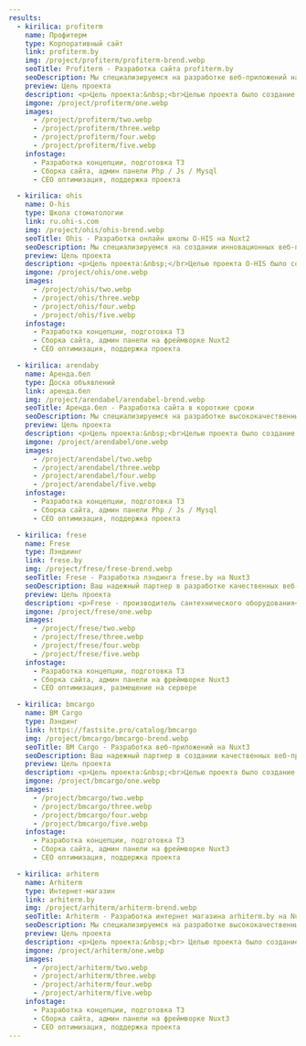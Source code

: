 ```yaml
---
results:
  - kirilica: profiterm
    name: Профитерм
    type: Корпоративный сайт
    link: profiterm.by
    img: /project/profiterm/profiterm-brend.webp
    seoTitle: Profiterm - Разработка сайта profiterm.by
    seoDescription: Мы специализируемся на разработке веб-приложений на Nuxt3, предлагая уникальные решения с акцентом на инновации и творчество. Данный проект был выполнен на технологиях Php / Js / Mysql.
    preview: Цель проекта
    description: <p>Цель проекта:&nbsp;<br>Целью проекта было создание веб-сайта с использованием технологий Php, Js, Mysql и jQuery для обеспечения высокой производительности, SEO-оптимизации и удобного управления контентом.</p><p>Характеристики проекта:&nbsp;<br>Использование Php / Js / Mysql / jQuery:&nbsp;<br>Мы выбрали этот набор технологий в качестве основного инструмента разработки, так как он предоставляет гибкость и масштабируемость для проекта.</p><p>Управление состоянием:&nbsp;<br>Мы разработали собственное решение для управления состоянием приложения, обеспечивая стабильность и предсказуемость взаимодействия компонентов.</p><p>SEO-оптимизация:&nbsp;<br>Мы провели комплексную оптимизацию для повышения видимости сайта в поисковых системах, включая генерацию мета-тегов и оптимизацию контента.</p><p>Модульность и расширяемость:&nbsp;<br>Мы структурировали проект с использованием модульного подхода, разделяя функциональность на отдельные модули для легкой поддержки и расширения в будущем.</p><p>Результаты:&nbsp;<br>Результатом нашей работы стал современный, отзывчивый веб-сайт, который соответствует ожиданиям клиента и предоставляет пользователю плавный и удобный интерфейс. Благодаря использованию технологий Php, Js, Mysql и jQuery, мы смогли обеспечить высокую производительность и оптимизацию для поисковых систем, что способствует увеличению трафика и конверсии.</p><p>Заключение:&nbsp;<br>Разработка веб-сайта на основе технологий Php, Js, Mysql и jQuery представляла собой увлекательный и продуктивный процесс, который позволил нам создать инновационное веб-приложение, удовлетворяющее потребности заказчика. Мы гордимся результатами нашей работы и уверены, что сайт будет успешно справляться с поставленными перед ним задачами в долгосрочной перспективе.</p>
    imgone: /project/profiterm/one.webp
    images:
      - /project/profiterm/two.webp
      - /project/profiterm/three.webp
      - /project/profiterm/four.webp
      - /project/profiterm/five.webp
    infostage:
      - Разработка концепции, подготовка ТЗ
      - Сборка сайта, админ панели Php / Js / Mysql
      - СЕО оптимизация, поддержка проекта

  - kirilica: ohis
    name: O-his
    type: Школа стоматологии
    link: ru.ohi-s.com
    img: /project/ohis/ohis-brend.webp
    seoTitle: Ohis - Разработка онлайн школы O-HIS на Nuxt2
    seoDescription: Мы специализируемся на создании инновационных веб-приложений с использованием Nuxt3. Наши проекты отличаются профессионализмом, креативностью и передовыми технологиями. Свяжитесь с нами, чтобы воплотить ваш следующий веб-проект в жизнь.
    preview: Цель проекта
    description: <p>Цель проекта:&nbsp;</br>Целью проекта O-HIS было создание веб-сайта для онлайн школы по обучению стоматологии с использованием фреймворка Nuxt.js. Наша цель - предоставить стоматологам и студентам возможность получения качественного образования и профессионального развития в удобной и доступной форме.</p><p>Характеристики проекта:&nbsp;</br>Использование Nuxt.js:&nbsp;Мы выбрали Nuxt.js в качестве основного инструмента разработки, так как этот фреймворк обеспечивает высокую производительность, гибкую настройку маршрутизации и состояния приложения, а также интеграцию с SEO-оптимизацией.</p><p>Vue.js:&nbsp;</br>Nuxt.js основан на Vue.js, что обеспечивает легкость разработки и масштабируемость проекта благодаря его компонентной структуре и реактивности. Это позволяет нам создавать интерактивные и динамические обучающие материалы.</p><p>Управление состоянием с помощью Vuex:&nbsp;</br>Мы использовали Vuex для эффективного управления состоянием приложения, что обеспечило стабильность и предсказуемость взаимодействия компонентов. Это позволяет нам организовывать учебный процесс и отслеживать прогресс студентов.</p><p>SEO-оптимизация:&nbsp;</br>Nuxt.js предоставляет встроенные инструменты для SEO-оптимизации, что позволяет нам максимально раскрыть потенциал онлайн-школы в поисковых системах. Это важно для привлечения новых студентов и увеличения популярности образовательного проекта.</p><p>Модульность и расширяемость:&nbsp;</br>Мы структурировали проект с использованием модульного подхода, разделяя функциональность на отдельные модули для легкой поддержки и расширения в будущем. Это позволяет нам гибко адаптировать учебные материалы под различные потребности студентов и изменения в образовательной программе.</p><p>Результаты:&nbsp;</br>Результатом нашей работы стал современный, отзывчивый веб-сайт онлайн школы по обучению стоматологии O-HIS, который предоставляет стоматологам и студентам доступ к высококачественным обучающим материалам и инструментам. Благодаря использованию Nuxt.js мы смогли обеспечить высокую производительность, удобство использования и оптимизацию для поисковых систем, что способствует успешному обучению и развитию наших студентов.</p><p>Заключение:&nbsp;</br>Разработка веб-сайта онлайн школы по обучению стоматологии на Nuxt.js представляла собой увлекательный и продуктивный процесс, который позволил нам создать инновационное образовательное пространство для стоматологов. Мы гордимся результатами нашей работы и уверены, что наш веб-сайт будет успешно справляться с поставленными перед ним задачами в долгосрочной перспективе, обеспечивая качественное обучение и профессиональное развитие наших студентов.</p>
    imgone: /project/ohis/one.webp
    images:
      - /project/ohis/two.webp
      - /project/ohis/three.webp
      - /project/ohis/four.webp
      - /project/ohis/five.webp
    infostage:
      - Разработка концепции, подготовка ТЗ
      - Сборка сайта, админ панели на фреймворке Nuxt2
      - СЕО оптимизация, поддержка проекта

  - kirilica: arendaby
    name: Аренда.бел
    type: Доска объявлений
    link: аренда.бел
    img: /project/arendabel/arendabel-brend.webp
    seoTitle: Аренда.бел - Разработка сайта в короткие сроки
    seoDescription: Мы специализируемся на разработке высококачественных веб-приложений на Nuxt3, предлагая вам инновационные и творческие решения. Обращайтесь к нам, чтобы реализовать ваш следующий веб-проект на новом уровне.
    preview: Цель проекта
    description: <p>Цель проекта:&nbsp;<br>Целью проекта было создание веб-сайта для доски бесплатных объявлений аренда.бел с использованием технологий Php / Js / Mysql / jQery. Фреймворк Nuxt.js в данном проекте не использовался.</p><p>Характеристики проекта:<br>Использование технологий Php / Js / Mysql / jQery:&nbsp;<br> Мы выбрали эти технологии в качестве основных инструментов разработки, так как они обеспечивают высокую производительность и позволяют создать функциональный веб-сайт для доски объявлений.</p><p>SEO-оптимизация:&nbsp;<br>Для улучшения видимости сайта в поисковых системах мы провели SEO-оптимизацию, включая генерацию мета-тегов на сервере и динамическую подгрузку контента.</p><p>Модульность и расширяемость:&nbsp;<br>Мы структурировали проект с использованием модульного подхода, разделяя функциональность на отдельные модули для легкой поддержки и расширения в будущем.</p><p>Сроки выполнения проекта:&nbsp;4 месяца</p><p>Результаты:&nbsp;<br>Результатом нашей работы стал современный, отзывчивый веб-сайт для доски бесплатных объявлений аренда.бел, который соответствует ожиданиям клиентов и обеспечивает пользователям плавный и удобный интерфейс. Мы смогли обеспечить высокую производительность и оптимизацию для поисковых систем, что способствует увеличению трафика и конверсии.</p><p>Заключение:&nbsp;<br>Разработка веб-сайта на технологиях Php / Js / Mysql / jQery для доски бесплатных объявлений аренда.бел была увлекательным и продуктивным процессом. Мы гордимся результатами нашей работы и уверены, что сайт будет успешно справляться с поставленными перед ним задачами в долгосрочной перспективе.</p>
    imgone: /project/arendabel/one.webp
    images:
      - /project/arendabel/two.webp
      - /project/arendabel/three.webp
      - /project/arendabel/four.webp
      - /project/arendabel/five.webp
    infostage:
      - Разработка концепции, подготовка ТЗ
      - Сборка сайта, админ панели Php / Js / Mysql
      - СЕО оптимизация, поддержка проекта

  - kirilica: frese
    name: Frese
    type: Лэндиинг
    link: frese.by
    img: /project/frese/frese-brend.webp
    seoTitle: Frese - Разработка лэндинга frese.by на Nuxt3
    seoDescription: Ваш надежный партнер в разработке качественных веб-приложений на Nuxt3. Наша команда предлагает профессиональные решения, сочетающие в себе креативность и передовые технологии. Обращайтесь к нам для вашего следующего проекта.
    preview: Цель проекта
    description: <p>Frese - производитель сантехнического оборудования</p><p>Цель проекта:&nbsp;</br>Целью проекта Frese было создание веб-сайта с использованием фреймворка Nuxt.js, который обеспечивает высокую производительность, SEO-оптимизацию и удобное управление контентом. Проект должен быть завершен в течение 2 недель.</p><p>Характеристики проекта:&nbsp;</br>Мы выбрали Nuxt.js в качестве основного инструмента разработки, так как он предоставляет превосходную серверную рендеризацию, автоматическую генерацию статических файлов, а также простую настройку маршрутизации и состояния приложения.</p><p>Vue.js:&nbsp;</br>Nuxt.js основан на Vue.js, что обеспечивает легкость разработки и масштабируемость проекта благодаря его компонентной структуре и реактивности.</p><p>Управление состоянием с помощью Vuex:&nbsp;</br>Мы использовали Vuex для эффективного управления состоянием приложения, что обеспечило стабильность и предсказуемость взаимодействия компонентов.</p><p>SEO-оптимизация:&nbsp;</br>Nuxt.js предоставляет встроенные инструменты для SEO-оптимизации, такие как генерация мета-тегов на сервере и динамическая подгрузка контента, что помогает улучшить видимость сайта в поисковых системах.</p><p>Модульность и расширяемость:&nbsp;</br>Мы структурировали проект с использованием модульного подхода, разделяя функциональность на отдельные модули для легкой поддержки и расширения в будущем.</p><p>Результаты:&nbsp;</br>Результатом нашей работы стал современный, отзывчивый веб-сайт "Frese", который соответствует ожиданиям клиентов и предоставляет пользователю плавный и удобный интерфейс. Благодаря использованию Nuxt.js мы смогли обеспечить высокую производительность и оптимизацию для поисковых систем, что способствует увеличению трафика и конверсии.</p><p>Заключение:&nbsp;</br>Разработка веб-сайта на Nuxt.js представляла собой увлекательный и продуктивный процесс, который позволил нам создать инновационное веб-приложение "Frese", удовлетворяющее потребности как наших клиентов, так и их пользователей. Мы гордимся результатами нашей работы и уверены, что сайт будет успешно справляться с поставленными перед ним задачами в долгосрочной перспективе.</p>
    imgone: /project/frese/one.webp
    images:
      - /project/frese/two.webp
      - /project/frese/three.webp
      - /project/frese/four.webp
      - /project/frese/five.webp
    infostage:
      - Разработка концепции, подготовка ТЗ
      - Сборка сайта, админ панели на фреймворке Nuxt3
      - СЕО оптимизация, размещение на сервере

  - kirilica: bmcargo
    name: BM Cargo
    type: Лэндинг
    link: https://fastsite.pro/catalog/bmcargo
    img: /project/bmcargo/bmcargo-brend.webp
    seoTitle: BM Cargo - Разработка веб-приложений на Nuxt3
    seoDescription: Ваш надежный партнер в создании качественных веб-приложений на Nuxt3. Мы гарантируем профессиональный подход, индивидуальное внимание к каждому проекту и внедрение передовых технологий.
    preview: Цель проекта
    description: <p>Цель проекта:&nbsp;<br>Целью проекта было создание веб-сайта для компании BM Cargo с использованием фреймворка Nuxt.js, который обеспечивает высокую производительность, SEO-оптимизацию и удобное управление контентом.</p><p>Характеристики проекта:&nbsp;<br>Использование Nuxt.js:&nbsp;<br>Мы выбрали Nuxt.js в качестве основного инструмента разработки, так как он предоставляет превосходную серверную рендеризацию, автоматическую генерацию статических файлов, а также простую настройку маршрутизации и состояния приложения.</p><p>Vue.js:&nbsp;<br>Nuxt.js основан на Vue.js, что обеспечивает легкость разработки и масштабируемость проекта благодаря его компонентной структуре и реактивности.</p><p>Управление состоянием с помощью Vuex:<br>Мы использовали Vuex для эффективного управления состоянием приложения, что обеспечило стабильность и предсказуемость взаимодействия компонентов.</p><p>SEO-оптимизация:&nbsp;<br>Nuxt.js предоставляет встроенные инструменты для SEO-оптимизации, такие как генерация мета-тегов на сервере и динамическая подгрузка контента, что помогает улучшить видимость сайта в поисковых системах.</p><p>Модульность и расширяемость:<br>Мы структурировали проект с использованием модульного подхода, разделяя функциональность на отдельные модули для легкой поддержки и расширения в будущем.</p><p>Сроки выполнения проекта:&nbsp;9 дней<br>Размещение на сервере:&nbsp;проект был размещен на виртуальном сервере с использованием облачного хостинга.</p><p>Результаты:&nbsp;<br>Результатом нашей работы стал современный, отзывчивый веб-сайт для компании BM Cargo, который соответствует ожиданиям клиентов и предоставляет пользователям плавный и удобный интерфейс. Благодаря использованию Nuxt.js мы смогли обеспечить высокую производительность и оптимизацию для поисковых систем, что способствует увеличению трафика и конверсии.</p><p>Заключение:&nbsp;<br>Разработка веб-сайта на Nuxt.js для BM Cargo представляла собой увлекательный и продуктивный процесс, который позволил нам создать инновационное веб-приложение, удовлетворяющее потребности как наших клиентов, так и их пользователей. Мы гордимся результатами нашей работы и уверены, что сайт будет успешно справляться с поставленными перед ним задачами в долгосрочной перспективе.</p>
    imgone: /project/bmcargo/one.webp
    images:
      - /project/bmcargo/two.webp
      - /project/bmcargo/three.webp
      - /project/bmcargo/four.webp
      - /project/bmcargo/five.webp
    infostage:
      - Разработка концепции, подготовка ТЗ
      - Сборка сайта, админ панели на фреймворке Nuxt3
      - СЕО оптимизация, поддержка проекта

  - kirilica: arhiterm
    name: Arhiterm
    type: Интернет-магазин
    link: arhiterm.by
    img: /project/arhiterm/arhiterm-brend.webp
    seoTitle: Arhiterm - Разработка интернет магазина arhiterm.by на Nuxt3
    seoDescription: Мы специализируемся на разработке высококачественных веб-приложений на Nuxt3. Наши проекты отражают профессионализм, творчество и инновации. Свяжитесь с нами для создания вашего следующего веб-проекта.
    preview: Цель проекта
    description: <p>Цель проекта:&nbsp;<br> Целью проекта было создание веб-сайта с использованием фреймворка Nuxt.js, который обеспечивает высокую производительность, SEO-оптимизацию и удобное управление контентом.</p><p>Характеристики проекта:&nbsp;</p><p>Использование Nuxt.js:&nbsp;<br> Мы выбрали Nuxt.js в качестве основного инструмента разработки, так как он предоставляет превосходную серверную рендеризацию, автоматическую генерацию статических файлов, а также простую настройку маршрутизации и состояния приложения.</p> <p>Vue.js:&nbsp;<br> Nuxt.js основан на Vue.js, что обеспечивает легкость разработки и масштабируемость проекта благодаря его компонентной структуре и реактивности.</p> <p>Управление состоянием с помощью Vuex:&nbsp;<br> Мы использовали Vuex для эффективного управления состоянием приложения, что обеспечило стабильность и предсказуемость взаимодействия компонентов.</p> <p>SEO-оптимизация:&nbsp;<br> Nuxt.js предоставляет встроенные инструменты для SEO-оптимизации, такие как генерация мета-тегов на сервере и динамическая подгрузка контента, что помогает улучшить видимость сайта в поисковых системах.</p><p>Модульность и расширяемость:&nbsp;<br> Мы структурировали проект с использованием модульного подхода, разделяя функциональность на отдельные модули для легкой поддержки и расширения в будущем.</p><p>Результаты:&nbsp;<br>Результатом нашей работы стал современный, отзывчивый веб-сайт, который соответствует ожиданиям клиентов и предоставляет пользователю плавный и удобный интерфейс. Благодаря использованию Nuxt.js мы смогли обеспечить высокую производительность и оптимизацию для поисковых систем, что способствует увеличению трафика и конверсии.</p><p>Заключение:&nbsp;<br> Разработка веб-сайта на Nuxt.js представляла собой увлекательный и продуктивный процесс, который позволил нам создать инновационное веб-приложение, удовлетворяющее потребности как наших клиентов, так и их пользователей. Мы гордимся результатами нашей работы и уверены, что сайт будет успешно справляться с поставленными перед ним задачами в долгосрочной перспективе.</p>
    imgone: /project/arhiterm/one.webp
    images:
      - /project/arhiterm/two.webp
      - /project/arhiterm/three.webp
      - /project/arhiterm/four.webp
      - /project/arhiterm/five.webp
    infostage:
      - Разработка концепции, подготовка ТЗ
      - Сборка сайта, админ панели на фреймворке Nuxt3
      - СЕО оптимизация, поддержка проекта
---
```

